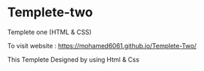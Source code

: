 # Templete-two

Templete one (HTML &amp; CSS)

To visit website :  https://mohamed6061.github.io/Templete-Two/

This Templete Designed by using Html & Css
